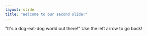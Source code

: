 ```yaml
---
layout: slide
title: "Welcome to our second slide!"
---
```

"It's a dog-eat-dog world out there!"
Use the left arrow to go back!
